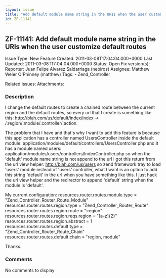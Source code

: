 ```yaml
---
layout: issue
title: "Add default module name string in the URIs when the user customize default routes"
id: ZF-11141
---
```


ZF-11141: Add default module name string in the URIs when the user customize default routes
-------------------------------------------------------------------------------------------

 Issue Type: New Feature Created: 2011-03-08T17:04:04.000+0000 Last Updated: 2011-03-08T17:04:04.000+0000 Status: Open Fix version(s): 
 Reporter:  Juan Felipe Alvarez Saldarriaga (nebiros)  Assignee:  Matthew Weier O'Phinney (matthew)  Tags: - Zend\_Controller
 
 Related issues: 
 Attachments: 
### Description

I change the default routes to create a chained route between the current region and the default routes, so every url that I create is something like this: <http://blah.com/us/default/index/index> -> /:region/:module/:controller/:action.

The problem that I have and that's why I want to add this feature is because this application has a controller named UsersController inside the default module: application/modules/default/controllers/UsersController.php and it has a module named users: application/modules/users/controllers/IndexController.php so when the 'default' module name string is not append to the url I got this return from the url view helper: <http://blah.com/us/users> so zend framework tray to load 'users' module instead of 'users' controller, what I want is an option to add this string 'default' in the url when you have something like this. I just hack the url view helper and the redirector to append 'default' string when the module is 'default'.

My current configuration: resources.router.routes.module.type = "Zend\_Controller\_Router\_Route\_Module" resources.router.routes.region.type = "Zend\_Controller\_Router\_Route" resources.router.routes.region.route = ":region" resources.router.routes.region.reqs.region = "[a-z]{2}" resources.router.routes.region.abstract = 1 resources.router.routes.default.type = "Zend\_Controller\_Router\_Route\_Chain" resources.router.routes.default.chain = "region, module"

Thanks.

 

 

### Comments

No comments to display